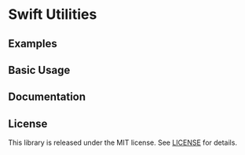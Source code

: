 # Swift Utilities

## Examples

## Basic Usage

## Documentation

## License
This library is released under the MIT license. See [LICENSE](LICENSE) for details.

